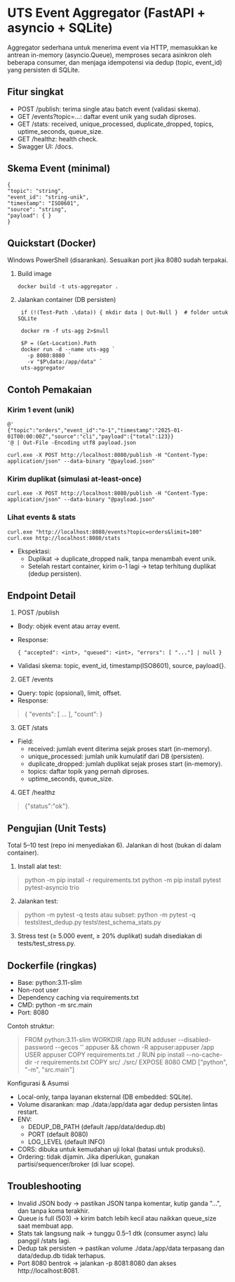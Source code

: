 # UTS Event Aggregator (FastAPI + asyncio + SQLite)

Aggregator sederhana untuk menerima event via HTTP, memasukkan ke antrean in-memory (asyncio.Queue), memproses secara asinkron oleh beberapa consumer, dan menjaga idempotensi via dedup (topic, event_id) yang persisten di SQLite.
  
## Fitur singkat

- POST /publish: terima single atau batch event (validasi skema).
- GET /events?topic=...: daftar event unik yang sudah diproses.
- GET /stats: received, unique_processed, duplicate_dropped, topics, uptime_seconds, queue_size.
- GET /healthz: health check.
- Swagger UI: /docs.

## Skema Event (minimal)
    {
    "topic": "string",
    "event_id": "string-unik",
    "timestamp": "ISO8601",
    "source": "string",
    "payload": { }
    }

## Quickstart (Docker)
Windows PowerShell (disarankan). Sesuaikan port jika 8080 sudah terpakai.
1. Build image

       docker build -t uts-aggregator .
3. Jalankan container (DB persisten)

        if (!(Test-Path .\data)) { mkdir data | Out-Null }  # folder untuk SQLite
        
        docker rm -f uts-agg 2>$null
        
        $P = (Get-Location).Path
        docker run -d --name uts-agg `
          -p 8080:8080 `
          -v "$P\data:/app/data" `
        uts-aggregator

## Contoh Pemakaian
### Kirim 1 event (unik)
    @'
    {"topic":"orders","event_id":"o-1","timestamp":"2025-01-01T00:00:00Z","source":"cli","payload":{"total":123}}
    '@ | Out-File -Encoding utf8 payload.json
    
    curl.exe -X POST http://localhost:8080/publish -H "Content-Type: application/json" --data-binary "@payload.json"

### Kirim duplikat (simulasi at-least-once)
    curl.exe -X POST http://localhost:8080/publish -H "Content-Type: application/json" --data-binary "@payload.json"

### Lihat events & stats
    curl.exe "http://localhost:8080/events?topic=orders&limit=100"
    curl.exe http://localhost:8080/stats

- Ekspektasi:
  - Duplikat → duplicate_dropped naik, tanpa menambah event unik.
  - Setelah restart container, kirim o-1 lagi → tetap terhitung duplikat (dedup persisten).

## Endpoint Detail
1. POST /publish
- Body: objek event atau array event.
- Response:

      { "accepted": <int>, "queued": <int>, "errors": [ "..."] | null }
- Validasi skema: topic, event_id, timestamp(ISO8601), source, payload{}.

2. GET /events
- Query: topic (opsional), limit, offset.
- Response:
>{ "events": [ ... ], "count": <int> }

3. GET /stats
- Field:
  - received: jumlah event diterima sejak proses start (in-memory).
  - unique_processed: jumlah unik kumulatif dari DB (persisten).
  - duplicate_dropped: jumlah duplikat sejak proses start (in-memory).
  - topics: daftar topik yang pernah diproses.
  - uptime_seconds, queue_size.

4. GET /healthz
>{"status":"ok"}.

## Pengujian (Unit Tests)
Total 5–10 test (repo ini menyediakan 6). Jalankan di host (bukan di dalam container).
1. Install alat test:
>python -m pip install -r requirements.txt
>python -m pip install pytest pytest-asyncio trio

2. Jalankan test:
>python -m pytest -q tests
atau subset:
>python -m pytest -q tests\test_dedup.py tests\test_schema_stats.py

3. Stress test (≥ 5.000 event, ≥ 20% duplikat) sudah disediakan di tests/test_stress.py.

## Dockerfile (ringkas)
- Base: python:3.11-slim
- Non-root user
- Dependency caching via requirements.txt
- CMD: python -m src.main
- Port: 8080

Contoh struktur:
>FROM python:3.11-slim
>WORKDIR /app
>RUN adduser --disabled-password --gecos '' appuser && chown -R appuser:appuser /app
>USER appuser
>COPY requirements.txt ./
>RUN pip install --no-cache-dir -r requirements.txt
>COPY src/ ./src/
>EXPOSE 8080
>CMD ["python", "-m", "src.main"]

Konfigurasi & Asumsi
- Local-only, tanpa layanan eksternal (DB embedded: SQLite).
- Volume disarankan: map ./data:/app/data agar dedup persisten lintas restart.
- ENV:
  - DEDUP_DB_PATH (default /app/data/dedup.db)
  - PORT (default 8080)
  - LOG_LEVEL (default INFO)
- CORS: dibuka untuk kemudahan uji lokal (batasi untuk produksi).
- Ordering: tidak dijamin. Jika diperlukan, gunakan partisi/sequencer/broker (di luar scope).

## Troubleshooting
- Invalid JSON body → pastikan JSON tanpa komentar, kutip ganda "...", dan tanpa koma terakhir.
- Queue is full (503) → kirim batch lebih kecil atau naikkan queue_size saat membuat app.
- Stats tak langsung naik → tunggu 0.5–1 dtk (consumer async) lalu panggil /stats lagi.
- Dedup tak persisten → pastikan volume ./data:/app/data terpasang dan data/dedup.db tidak terhapus.
- Port 8080 bentrok → jalankan -p 8081:8080 dan akses http://localhost:8081.

